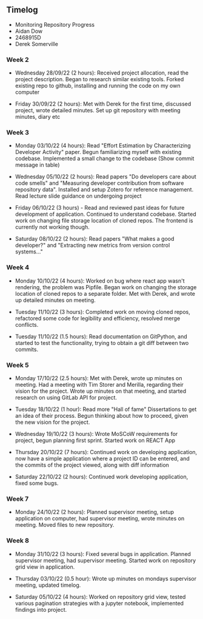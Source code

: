 ## Timelog

* Monitoring Repository Progress
* Aidan Dow
* 2468915D
* Derek Somerville


### Week 2
* Wednesday 28/09/22 (2 hours): Received project allocation, read the project description. Began to research similar existing tools. Forked existing repo to github, installing and running the code on my own computer

* Friday 30/09/22 (2 hours): Met with Derek for the first time, discussed project, wrote detailed minutes. Set up git repository with meeting minutes, diary etc


### Week 3
* Monday 03/10/22 (4 hours): Read "Effort Estimation by Characterizing Developer Activity" paper. Begun familiarizing myself with existing codebase. Implemented a small change to the codebase (Show commit message in table)

* Wednesday 05/10/22 (2 hours): Read papers "Do developers care about code smells" and "Measuring developer contribution from software repository data". Installed and setup Zotero for reference management. Read lecture slide guidance on undergoing project

* Friday 06/10/22 (3 hours) - Read and reviewed past ideas for future development of application. Continued to understand codebase. Started work on changing file storage location of cloned repos. The frontend is currently not working though.

* Saturday 08/10/22 (2 hours): Read papers "What makes a good developer?" and "Extracting new metrics from version control systems..." 


### Week 4
* Monday 10/10/22 (4 hours): Worked on bug where react app wasn't rendering, the problem was Pipfile. Began work on changing the storage location of cloned repos to a separate folder. Met with Derek, and wrote up detailed minutes on meeting.

* Tuesday 11/10/22 (3 hours): Completed work on moving cloned repos, refactored some code for legibility and efficiency, resolved merge conflicts.

* Tuesday 11/10/22 (1.5 hours): Read documentation on GitPython, and started to test the functionality, trying to obtain a git diff between two commits.

### Week 5
* Monday 17/10/22 (2.5 hours): Met with Derek, wrote up minutes on meeting. Had a meeting with Tim Storer and Merilla, regarding their vision for the project. Wrote up minutes on that meeting, and started research on using GitLab API for project.

* Tuesday 18/10/22 (1 hour): Read more "Hall of fame" Dissertations to get an idea of their process. Begun thinking about how to proceed, given the new vision for the project.

* Wednesday 19/10/22 (3 hours): Wrote MoSCoW requirements for project, begun planning first sprint. Started work on REACT App

* Thursday 20/10/22 (7 hours): Continued work on developing application, now have a simple application where a project ID can be entered, and the commits of the project viewed, along with diff information

* Saturday 22/10/22 (2 hours): Continued work developing application, fixed some bugs.

### Week 7
* Monday 24/10/22 (2 hours): Planned supervisor meeting, setup application on computer, had supervisor meeting, wrote minutes on meeting. Moved files to new repository.

### Week 8
* Monday 31/10/22 (3 hours): Fixed several bugs in application. Planned supervisor meeting, had supervisor meeting. Started work on repository grid view in application.

* Thursday 03/10/22 (0.5 hour): Wrote up minutes on mondays supervisor meeting, updated timelog.

* Saturday 05/10/22 (4 hours): Worked on repository grid view, tested various pagination strategies with a jupyter notebook, implemented findings into project.